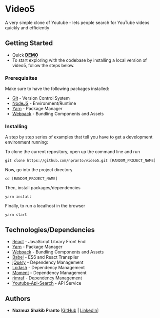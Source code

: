 # Video5

A very simple clone of Youtube - lets people search for YouTube videos quickly and efficiently 

## Getting Started
* Quick [**DEMO**](https://github.com/npranto/video5)
* To start exploring with the codebase by installing a local version of video5, follow the steps below.



### Prerequisites
Make sure to have the following packages installed:
* [Git](https://git-scm.com/) - Version Control System
* [NodeJS](https://nodejs.org/en/) - Environment/Runtime
* [Yarn](https://yarnpkg.com/en/) - Package Manager
* [Webpack](https://webpack.js.org/) - Bundling Components and Assets

### Installing

A step by step series of examples that tell you have to get a development environment running:

To clone the current repository, open up the command line and run 

```
git clone https://github.com/npranto/video5.git [RANDOM_PROJECT_NAME]
```

Now, go into the project directory

```
cd [RANDOM_PROJECT_NAME]
```

Then, install packages/dependencies

```
yarn install
```

Finally, to run a localhost in the browser

```
yarn start
```

## Technologies/Dependencies

* [React](https://facebook.github.io/react/) - JavaScript Library Front End
* [Yarn](https://yarnpkg.com/en/) - Package Manager
* [Webpack](https://webpack.js.org/) - Bundling Components and Assets
* [Babel](https://babeljs.io/) - ES6 and React Transpiler
* [jQuery](https://jquery.com/) - Dependency Management
* [Lodash](https://lodash.com/) - Dependency Management
* [Moment](https://momentjs.com/) - Dependency Management
* [rimraf](https://www.npmjs.com/package/@alexbinary/rimraf) - Dependency Management
* [Youtube-Api-Search](https://developers.google.com/youtube/v3/) - API Service


## Authors

* **Nazmuz Shakib Pranto** [[GitHub](https://github.com/npranto) | [LinkedIn](https://www.linkedin.com/in/npranto/)]
